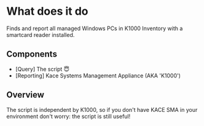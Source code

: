 # What does it do
Finds and report all managed Windows PCs in K1000 Inventory with a smartcard reader installed.


## Components
* [Query] The script :innocent:
* [Reporting] Kace Systems Management Appliance (AKA 'K1000')


## Overview
The script is independent by K1000, so if you don't have KACE SMA in your environment don't worry: the script is still useful!